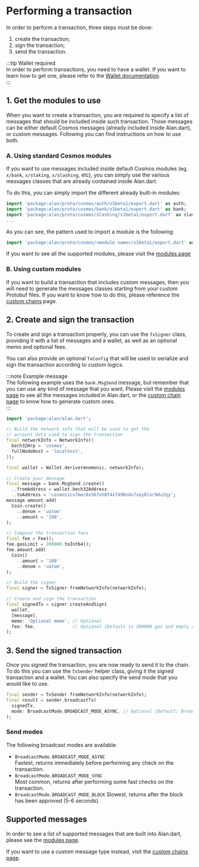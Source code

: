 # Performing a transaction
In order to perform a transaction, three steps must be done:

1. create the transaction;
2. sign the transaction;
3. send the transaction.

:::tip Wallet required  
In order to perform transactions, you need to have a wallet. If you want to learn how to get one, please refer to the [Wallet documentation](../wallet/overview.md).  
:::

## 1. Get the modules to use 
When you want to create a transaction, you are required to specify a list of messages that should be included inside such transaction. Those messages can be either default Cosmos messages (already included inside Alan.dart), or custom messages. Following you can find instructions on how to use both. 

### A. Using standard Cosmos modules
If you want to use messages included inside default Cosmos modules (eg. `x/bank`, `x/staking`, `x/slashing`, etc), you can simply use the various messages classes that are already contained inside Alan.dart.

To do this, you can simply import the different already built-in modules:

```dart
import 'package:alan/proto/cosmos/auth/v1beta1/export.dart' as auth;
import 'package:alan/proto/cosmos/bank/v1beta1/export.dart' as bank;
import 'package:alan/proto/cosmos/slashing/v1beta1/export.dart' as slashing;
...
```

As you can see, the pattern used to import a module is the following:

```dart
import 'package:alan/proto/cosmos/<module name>/v1beta1/export.dart' as <module name>;
```

If you want to see all the supported modules, please visit the [modules page](../modules/overview.md)

### B. Using custom modules
If you want to build a transaction that includes custom messages, then you will need to generate the messages classes starting from your custom Protobuf files. If you want to know how to do this, please reference the [custom chains](../custom-chains/overview.md) page.

## 2. Create and sign the transaction
To create and sign a transaction properly, you can use the `TxSigner` class, providing it with a list of messages and a wallet, as well as an optional memo and optional fees.

You can also provide an optional `TxConfig` that will be used to serialize and sign the transaction according to custom logics.

:::note Example message  
The following example uses the `bank.MsgSend` message, but remember that you can use any kind of message that you want. Please visit the [modules page](../modules/overview.md) to see all the messages included in Alan.dart, or the [custom chain page](../custom-chains/overview.md) to know how to generate custom ones.  
:::

```dart
import 'package:alan/alan.dart';

// Build the network info that will be used to get the 
// account data used to sign the transaction
final networkInfo = NetworkInfo({
  bech32Hrp = 'cosmos',
  fullNodeHost = 'localhost',
});

final wallet = Wallet.derive(mnemonic, networkInfo);

// Create your message
final message = bank.MsgSend.create()
  ..fromAddress = wallet.bech32Address
  ..toAddress = 'cosmos1cx7mec8x567xh8f4x7490ndx7xey8lnr9du2qy';
message.amount.add(
  Coin.create()
    ..denom = 'uatom'
    ..amount = '100',
);

// Compose the transaction fees
final fee = Fee();
fee.gasLimit = 200000.toInt64();
fee.amount.add(
  Coin()
    ..amount = '100'
    ..denom = 'uatom',
);

// Build the signer
final signer = TxSigner.fromNetworkInfo(networkInfo);

// Create and sign the transaction
final signedTx = signer.createAndSign(
  wallet,
  [message],
  memo: 'Optional memo', // Optional
  fee: fee,              // Optional (Default is 200000 gas and empty amount)
);
```

## 3. Send the signed transaction
Once you signed the transaction, you are now ready to send it to the chain. To do this you can use the `TxSender` helper class, giving it the signed transaction and a wallet. You can also specify the send mode that you would like to use.

```dart
final sender = TxSender.fromNetworkInfo(networkInfo);
final result = sender.broadcastTx(
  signedTx,
  mode: BroadcastMode.BROADCAST_MODE_ASYNC, // Optional (Default: BroadcastMode.BROADCAST_MODE_SYNC)
);
```

### Send modes
The following broadcast modes are available:
- `BroadcastMode.BROADCAST_MODE_ASYNC`  
  Fastest, returns immediately before performing any check on the transaction.
- `BroadcastMode.BROADCAST_MODE_SYNC`  
  Most common, returns after performing some fast checks on the transaction.
- `BroadcastMode.BROADCAST_MODE_BLOCK`
  Slowest, returns after the block has been approved (5-6 seconds).
  
## Supported messages
In order to see a list of supported messages that are built into Alan.dart, please see the [modules page](../modules/overview.md). 

If you want to use a custom message type instead, visit the [custom chains page](../custom-chains/overview.md).
